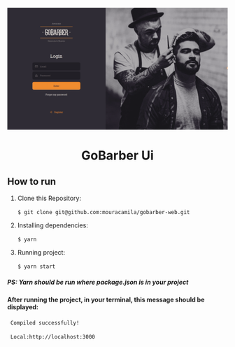 ![go-barber](https://raw.githubusercontent.com/mouracamila/gobarber-web/master/gobarber.gif)

<h1 align="center">
 GoBarber Ui
</h1>

## How to run

1. Clone this Repository:

   `$ git clone git@github.com:mouracamila/gobarber-web.git`

2. Installing dependencies:

   `$ yarn`

3. Running project:

   `$ yarn start`

##### PS: **Yarn** should be run where **package.json** is in your project

#### After running the project, in your terminal, this message should be displayed:

```
 Compiled successfully!

 Local:http://localhost:3000
```
